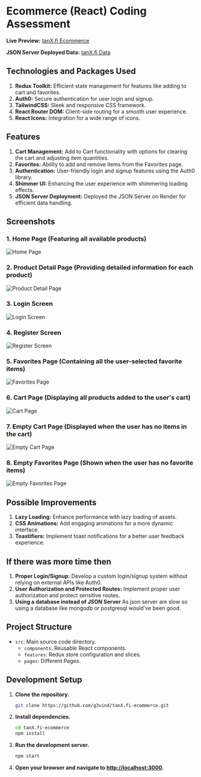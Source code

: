 # Ecommerce (React) Coding Assessment

**Live Preview:** [tanX.fi Ecommerce](https://tanxfi-ecommerce.netlify.app/)

**JSON Server Deployed Data:** [tanX.fi Data](https://tanxfi-data.onrender.com/)

## Technologies and Packages Used

1. **Redux Toolkit:** Efficient state management for features like adding to cart and favorites.
2. **Auth0:** Secure authentication for user login and signup.
3. **TailwindCSS:** Sleek and responsive CSS framework.
4. **React Router DOM:** Client-side routing for a smooth user experience.
5. **React Icons:** Integration for a wide range of icons.

## Features

1. **Cart Management:** Add to Cart functionality with options for clearing the cart and adjusting item quantities.
2. **Favorites:** Ability to add and remove items from the Favorites page.
3. **Authentication:** User-friendly login and signup features using the Auth0 library.
4. **Shimmer UI:** Enhancing the user experience with shimmering loading effects.
5. **JSON Server Deployment:** Deployed the JSON Server on Render for efficient data handling.

## Screenshots

### 1. Home Page (Featuring all available products)

![Home Page](https://github.com/g3vind/tanX.fi-ecommerce/assets/70854788/0a139edd-047c-4444-82c6-ddfc25b3b5f2)

### 2. Product Detail Page (Providing detailed information for each product)

![Product Detail Page](https://github.com/g3vind/tanX.fi-ecommerce/assets/70854788/5e07a846-2fc6-4fbe-b771-9e5424f64f7d)

### 3. Login Screen

![Login Screen](https://github.com/g3vind/tanX.fi-ecommerce/assets/70854788/30aa1cec-ce67-4162-9607-5d60a85fea0f)

### 4. Register Screen

![Register Screen](https://github.com/g3vind/tanX.fi-ecommerce/assets/70854788/8c6887e8-e5a3-48c2-9af1-86f5580c6f0a)

### 5. Favorites Page (Containing all the user-selected favorite items)

![Favorites Page](https://github.com/g3vind/tanX.fi-ecommerce/assets/70854788/0736d048-4fed-4196-82d9-14a411ea5566)

### 6. Cart Page (Displaying all products added to the user's cart)

![Cart Page](https://github.com/g3vind/tanX.fi-ecommerce/assets/70854788/a4d3044f-5363-4d47-93d0-6908548f5bbe)

### 7. Empty Cart Page (Displayed when the user has no items in the cart)

![Empty Cart Page](https://github.com/g3vind/tanX.fi-ecommerce/assets/70854788/19a3868b-c543-448e-94c9-977d64250b46)

### 8. Empty Favorites Page (Shown when the user has no favorite items)

![Empty Favorites Page](https://github.com/g3vind/tanX.fi-ecommerce/assets/70854788/7379c2b8-2f1c-4637-8ce2-1561550f1e40)

## Possible Improvements 

1. **Lazy Loading:** Enhance performance with lazy loading of assets.
2. **CSS Animations:** Add engaging animations for a more dynamic interface.
3. **Toastifiers:** Implement toast notifications for a better user feedback experience.

## If there was more time then

1. **Proper Login/Signup:** Develop a custom login/signup system without relying on external APIs like Auth0.
2. **User Authorization and Protected Routes:** Implement proper user authorization and protect sensitive routes.
3. **Using a database instead of JSON Server** As json server are slow so using a database like mongodb or postgresql would've been good.

## Project Structure

- `src`: Main source code directory.
  - `components`: Reusable React components.
  - `features`: Redux store configuration and slices.
  - `pages`: Different Pages.

## Development Setup
1. **Clone the repository.**
   ```bash
   git clone https://github.com/g3vind/tanX.fi-ecommerce.git
   ```

2. **Install dependencies.**
   ```bash
   cd tanX.fi-ecommerce
   npm install
   ```

3. **Run the development server.**
   ```bash
   npm start
   ```

4. **Open your browser and navigate to [http://localhost:3000](http://localhost:3000).**
